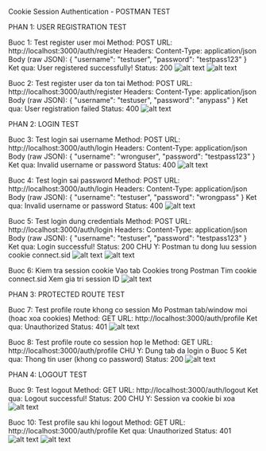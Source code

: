 Cookie Session Authentication - POSTMAN TEST


PHAN 1: USER REGISTRATION TEST

Buoc 1: Test register user moi
Method: POST
URL: http://localhost:3000/auth/register
Headers: Content-Type: application/json
Body (raw JSON):
{
  "username": "testuser",
  "password": "testpass123"
}
Ket qua: User registered successfully!
Status: 200
![alt text](public/img/1.png)
![alt text](public/img/m1.png)

Buoc 2: Test register user da ton tai
Method: POST
URL: http://localhost:3000/auth/register
Headers: Content-Type: application/json
Body (raw JSON):
{
  "username": "testuser",
  "password": "anypass"
}
Ket qua: User registration failed
Status: 400
![alt text](public/img/2.png)

PHAN 2: LOGIN TEST

Buoc 3: Test login sai username
Method: POST
URL: http://localhost:3000/auth/login
Headers: Content-Type: application/json
Body (raw JSON):
{
  "username": "wronguser",
  "password": "testpass123"
}
Ket qua: Invalid username or password
Status: 400
![alt text](public/img/3.png)

Buoc 4: Test login sai password
Method: POST
URL: http://localhost:3000/auth/login
Headers: Content-Type: application/json
Body (raw JSON):
{
  "username": "testuser",
  "password": "wrongpass"
}
Ket qua: Invalid username or password
Status: 400
![alt text](public/img/4.png)

Buoc 5: Test login dung credentials
Method: POST
URL: http://localhost:3000/auth/login
Headers: Content-Type: application/json
Body (raw JSON):
{
  "username": "testuser",
  "password": "testpass123"
}
Ket qua: Login successful!
Status: 200
CHU Y: Postman tu dong luu session cookie connect.sid
![alt text](public/img/5.png)
![alt text](public/img/m2.png)

Buoc 6: Kiem tra session cookie
Vao tab Cookies trong Postman
Tim cookie connect.sid
Xem gia tri session ID
![alt text](public/img/6.png)

PHAN 3: PROTECTED ROUTE TEST

Buoc 7: Test profile route khong co session
Mo Postman tab/window moi (hoac xoa cookies)
Method: GET
URL: http://localhost:3000/auth/profile
Ket qua: Unauthorized
Status: 401
![alt text](public/img/7.png)

Buoc 8: Test profile route co session hop le
Method: GET
URL: http://localhost:3000/auth/profile
CHU Y: Dung tab da login o Buoc 5
Ket qua: Thong tin user (khong co password)
Status: 200
![alt text](public/img/8.png)

PHAN 4: LOGOUT TEST

Buoc 9: Test logout
Method: GET
URL: http://localhost:3000/auth/logout
Ket qua: Logout successful!
Status: 200
CHU Y: Session va cookie bi xoa
![alt text](public/img/9.png)

Buoc 10: Test profile sau khi logout
Method: GET
URL: http://localhost:3000/auth/profile
Ket qua: Unauthorized
Status: 401
![alt text](public/img/10.png)
![alt text](public/img/m3.png)
